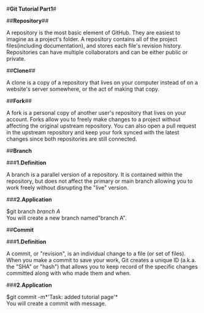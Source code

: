 #**Git Tutorial Part1**#

##**Repository**##

A repository is the most basic element of GitHub. They are easiest to imagine as a project's folder.
A repository contains all of the project files(including documentation), and stores each file's revision history. Repositories can have multiple collaborators and can be either public or private.

##**Clone**##

A clone is a copy of a repository that lives on your computer instead of on a website's server somewhere, or the act of making that copy.

##**Fork**##

A fork is a personal copy of another user's repository that lives on your account. Forks allow you to freely make changes to a project without affecting the original upstream repository. You can also open a pull request in the upstream repository and keep your fork synced with the latest changes since both repositories are still connected.

##**Branch**

###**1.Definition**

A branch is a parallel version of a repository. It is contained within the repository, but does not affect the primary or main branch allowing you to work freely without disrupting the "live" version.

###**2.Application**

$git branch *branch A*<br>
You will create a new branch named"branch A".

##**Commit**

###**1.Definition**

A commit, or "revision", is an individual change to a file (or set of files). When you make a commit to save your work, Git creates a unique ID (a.k.a. the "SHA" or "hash") that allows you to keep record of the specific changes committed along with who made them and when.

###**2.Application**

$git commit -m*'Task: added tutorial page'*<br>
You will create a commit with message.

